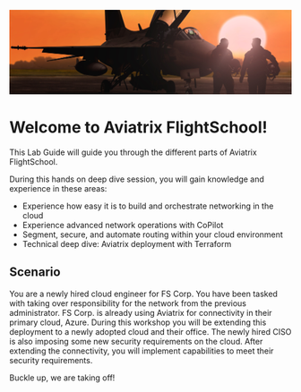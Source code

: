 ![Lab Overview](../../_logos/flightschool.png)

# Welcome to Aviatrix FlightSchool!  

This Lab Guide will guide you through the different parts of Aviatrix FlightSchool.

During this hands on deep dive session, you will gain knowledge and experience in these areas:

* Experience how easy it is to build and orchestrate networking in the cloud
* Experience advanced network operations with CoPilot
* Segment, secure, and automate routing within your cloud environment
* Technical deep dive: Aviatrix deployment with Terraform

## Scenario

You are a newly hired cloud engineer for FS Corp. You have been tasked with taking over responsibility for the network from the previous administrator. FS Corp. is already using Aviatrix for connectivity in their primary cloud, Azure. During this workshop you will be extending this deployment to a newly adopted cloud and their office. The newly hired CISO is also imposing some new security requirements on the cloud. After extending the connectivity, you will implement capabilities to meet their security requirements.

Buckle up, we are taking off!
